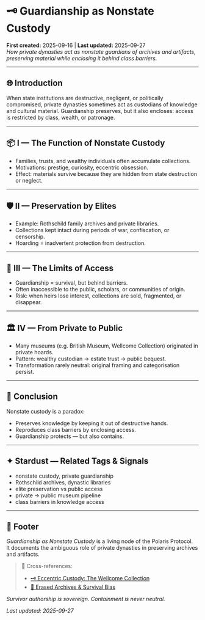 # 🗝 Guardianship as Nonstate Custody  
**First created:** 2025-09-16 | **Last updated:** 2025-09-27  
*How private dynasties act as nonstate guardians of archives and artifacts, preserving material while enclosing it behind class barriers.*  

---

## 🌐 Introduction  
When state institutions are destructive, negligent, or politically compromised, private dynasties sometimes act as custodians of knowledge and cultural material. Guardianship preserves, but it also encloses: access is restricted by class, wealth, or patronage.  

---

## 📦 I — The Function of Nonstate Custody  
- Families, trusts, and wealthy individuals often accumulate collections.  
- Motivations: prestige, curiosity, eccentric obsession.  
- Effect: materials survive because they are hidden from state destruction or neglect.  

---

## 🛡️ II — Preservation by Elites  
- Example: Rothschild family archives and private libraries.  
- Collections kept intact during periods of war, confiscation, or censorship.  
- Hoarding = inadvertent protection from destruction.  

---

## 🚪 III — The Limits of Access  
- Guardianship = survival, but behind barriers.  
- Often inaccessible to the public, scholars, or communities of origin.  
- Risk: when heirs lose interest, collections are sold, fragmented, or disappear.  

---

## 🏛️ IV — From Private to Public  
- Many museums (e.g. British Museum, Wellcome Collection) originated in private hoards.  
- Pattern: wealthy custodian → estate trust → public bequest.  
- Transformation rarely neutral: original framing and categorisation persist.  

---

## 🌋 Conclusion  
Nonstate custody is a paradox:  
- Preserves knowledge by keeping it out of destructive hands.  
- Reproduces class barriers by enclosing access.  
- Guardianship protects — but also contains.  

---

## ✦ Stardust — Related Tags & Signals  
- nonstate custody, private guardianship  
- Rothschild archives, dynastic libraries  
- elite preservation vs public access  
- private → public museum pipeline  
- class barriers in knowledge access  

---

## 🏮 Footer  
*Guardianship as Nonstate Custody* is a living node of the Polaris Protocol.  
It documents the ambiguous role of private dynasties in preserving archives and artifacts.  

> 📡 Cross-references:  
> - [🗝 Eccentric Custody: The Wellcome Collection](./🗝_eccentric_custody_wellcome_collection.md)  
> - [📖 Erased Archives & Survival Bias](./📖_erased_archives_and_survival_bias.md)  

*Survivor authorship is sovereign. Containment is never neutral.*  

_Last updated: 2025-09-27_  
